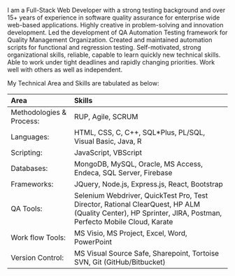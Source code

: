 I am a Full-Stack Web Developer with a strong testing background and over 15+ years of experience in software quality assurance for enterprise wide web-based applications. Highly creative in problem-solving and innovation development. Led the development of QA Automation Testing framework for Quality Management Organization. Created and maintained automation scripts for functional and regression testing. Self-motivated, strong organizational skills, reliable, capable to learn quickly new technical skills. Able to work under tight deadlines and rapidly changing priorities. Work well with others as well as independent.

My Technical Area and Skills are tabulated as below:

|     Area        |      Skills      |
| :--------------------------- | :---------------- |
|Methodologies & Process:  |RUP, Agile, SCRUM|
|Languages:                |HTML, CSS, C, C++, SQL*Plus, PL/SQL, Visual Basic, Java, R|
|Scripting:|JavaScript, VBScript|
|Databases:|MongoDB, MySQL, Oracle, MS Access, Endeca, SQL Server, Firebase|
|Frameworks:|JQuery, Node.js, Express.js, React, Bootstrap|
|QA Tools:|Selenium Webdriver, QuickTest Pro, Test Director, Rational ClearQuest, HP ALM (Quality Center), HP Sprinter, JIRA, Postman, Perfecto Mobile Cloud, Karate|
|Work flow Tools:|MS Visio, MS Project, Excel, Word, PowerPoint|
|Version Control:|MS Visual Source Safe, Sharepoint, Tortoise SVN, Git (GitHub/Bitbucket)|


